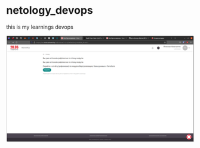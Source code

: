 # netology_devops
this is my learnings devops

![refl](https://github.com/k0pec/netology_devops/blob/main/refl.png)
